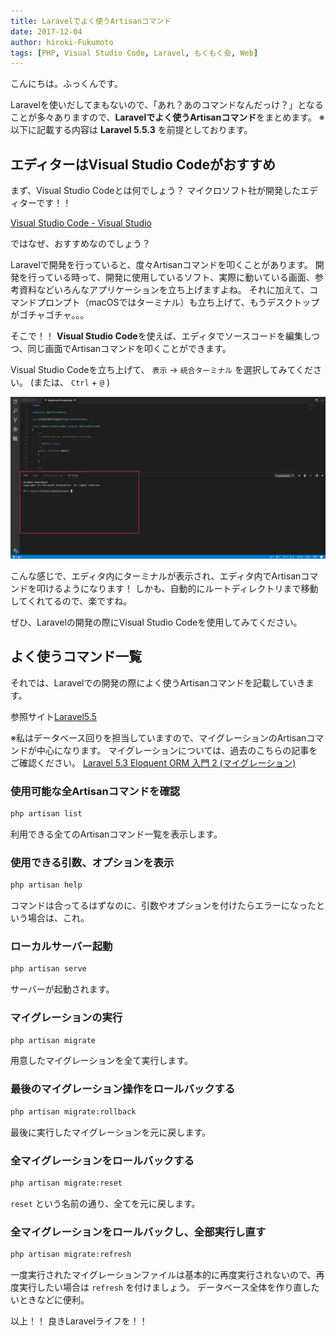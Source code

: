 ```yaml
---
title: Laravelでよく使うArtisanコマンド
date: 2017-12-04
author: hiroki-Fukumoto
tags: [PHP, Visual Studio Code, Laravel, もくもく会, Web]
---
```


こんにちは。ふっくんです。

Laravelを使いだしてまもないので、「あれ？あのコマンドなんだっけ？」となることが多々ありますので、**Laravelでよく使うArtisanコマンド**をまとめます。
※以下に記載する内容は **Laravel 5.5.3** を前提としております。

## エディターはVisual Studio Codeがおすすめ ##

まず、Visual Studio Codeとは何でしょう？
マイクロソフト社が開発したエディターです！！

[Visual Studio Code - Visual Studio](https://www.microsoft.com/ja-jp/dev/products/code-vs.aspx)

ではなぜ、おすすめなのでしょう？

Laravelで開発を行っていると、度々Artisanコマンドを叩くことがあります。
開発を行っている時って、開発に使用しているソフト、実際に動いている画面、参考資料などいろんなアプリケーションを立ち上げますよね。
それに加えて、コマンドプロンプト（macOSではターミナル）も立ち上げて、もうデスクトップがゴチャゴチャ。。。

そこで！！
**Visual Studio Code**を使えば、エディタでソースコードを編集しつつ、同じ画面でArtisanコマンドを叩くことができます。

Visual Studio Codeを立ち上げて、 `表示` → `統合ターミナル` を選択してみてください。
(または、 `Ctrl` + `@` )

![](images/laravel-artisan-commands-1.png)

こんな感じで、エディタ内にターミナルが表示され、エディタ内でArtisanコマンドを叩けるようになります！
しかも、自動的にルートディレクトリまで移動してくれてるので、楽ですね。

ぜひ、Laravelの開発の際にVisual Studio Codeを使用してみてください。

## よく使うコマンド一覧 ##

それでは、Laravelでの開発の際によく使うArtisanコマンドを記載していきます。

参照サイト[Laravel5.5](https://readouble.com/laravel/5.5/ja/)

※私はデータベース回りを担当していますので、マイグレーションのArtisanコマンドが中心になります。
マイグレーションについては、過去のこちらの記事をご確認ください。
[Laravel 5.3 Eloquent ORM 入門 2 (マイグレーション)](https://mseeeen.msen.jp/laravel-53-eloquent-orm-2/)

### 使用可能な全Artisanコマンドを確認 ###
```bash
php artisan list
```
利用できる全てのArtisanコマンド一覧を表示します。

### 使用できる引数、オプションを表示 ###
```bash
php artisan help
```
コマンドは合ってるはずなのに、引数やオプションを付けたらエラーになったという場合は、これ。

### ローカルサーバー起動 ###
```bash
php artisan serve
```
サーバーが起動されます。

### マイグレーションの実行 ###
```bash
php artisan migrate
```
用意したマイグレーションを全て実行します。

### 最後のマイグレーション操作をロールバックする ###
```bash
php artisan migrate:rollback
```
最後に実行したマイグレーションを元に戻します。

### 全マイグレーションをロールバックする ###
```bash
php artisan migrate:reset
```
`reset` という名前の通り、全てを元に戻します。

### 全マイグレーションをロールバックし、全部実行し直す ###
```bash
php artisan migrate:refresh
```
一度実行されたマイグレーションファイルは基本的に再度実行されないので、再度実行したい場合は `refresh` を付けましょう。
データベース全体を作り直したいときなどに便利。


以上！！
良きLaravelライフを！！